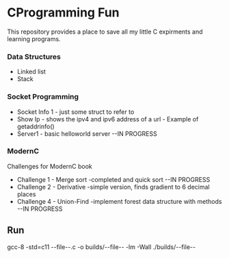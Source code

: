 # CProgramming Fun

This repository provides a place to save all my little C expirments and learning programs.

### Data Structures
* Linked list
* Stack

### Socket Programming
* Socket Info 1 - just some struct to refer to
* Show Ip - shows the ipv4 and ipv6 address of a url - Example of getaddrinfo()
* Server1 - basic helloworld server --IN PROGRESS

### ModernC
Challenges for ModernC book
* Challenge 1 - Merge sort -completed and quick sort --IN PROGRESS
* Challenge 2 - Derivative -simple version, finds gradient to 6 decimal places
* Challenge 4 - Union-Find -implement forest data structure with methods --IN PROGRESS

## Run

gcc-8 -std=c11 --file--.c -o builds/--file-- -lm -Wall
./builds/--file--

